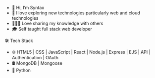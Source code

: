 - 👋 Hi, I’m Syntax
- 👀 I love exploring new technologies particularly web and cloud technologies
- 👩🏻‍🏫 Love sharing my knowledge with others
- 🎓 Self taught full stack web developer

🛠 Tech Stack

- 🌐   HTML5 | CSS | JavaScript | React | Node.js | Express | EJS | API | Authentication | OAuth
- 🛢   MongoDB | Mongoose
- 🌱   Python
<!---
hay-syntax/hay-syntax is a ✨ special ✨ repository because its `README.md` (this file) appears on your GitHub profile.
You can click the Preview link to take a look at your changes.
--->
